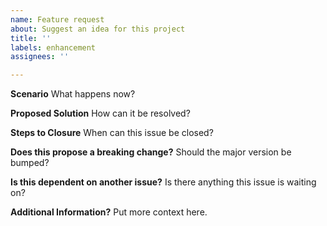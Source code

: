 ```yaml
---
name: Feature request
about: Suggest an idea for this project
title: ''
labels: enhancement
assignees: ''

---
```


**Scenario**
What happens now?

**Proposed Solution**
How can it be resolved?

**Steps to Closure**
When can this issue be closed? 

**Does this propose a breaking change?**
Should the major version be bumped?

**Is this dependent on another issue?**
Is there anything this issue is waiting on?

**Additional Information?**
Put more context here.
